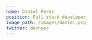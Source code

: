 ```yaml
---
name: Daniel Perez
position: Full stack developer
image_path: /images/daniel.png
twitter: danhper
---
```


